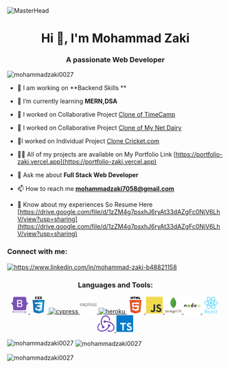   ![MasterHead](https://www.vivoticsol.com/wp-content/uploads/2018/02/banner-web-development.jpg?x46667)
   <h1 align="center">Hi 👋, I'm Mohammad Zaki</h1>
<h3 align="center">A passionate Web Developer</h3>
<img align="right" width="400px" src="https://t4.ftcdn.net/jpg/01/35/92/85/360_F_135928597_xU5EzKq6vpOeXPX5vsbI48zfVVkSRlrF.jpg" alt="">
<p align="left"> <img src="https://komarev.com/ghpvc/?username=mohammadzaki0027&label=Profile%20views&color=0e75b6&style=flat" alt="mohammadzaki0027" /> </p>

- 🔭 I am working on **Backend Skills **

- 🌱 I’m currently learning **MERN,DSA**

- 🔭 I worked on Collaborative Project [Clone of TimeCamp](https://timecampcloneweb.netlify.app)
- 🔭 I worked on Collaborative Project [Clone of My Net Dairy](https://mynetdiary-alpha.vercel.app)

- 🤝I worked on Individual Project [Clone Cricket.com](https://barbarous-use-2331app.vercel.app/)

- 👨‍💻 All of my projects are available on My Portfolio Link [https://portfolio-zaki.vercel.app](https://portfolio-zaki.vercel.app)

- 💬 Ask me about **Full Stack Web Developer**

- 📫 How to reach me **mohammadzaki7058@gmail.com**

- 📄 Know about my experiences So Resume Here [https://drive.google.com/file/d/1zZM4g7psxhJ6ryAt33dAZgFc0NjV6LhV/view?usp=sharing](https://drive.google.com/file/d/1zZM4g7psxhJ6ryAt33dAZgFc0NjV6LhV/view?usp=sharing)

<h3 align="left">Connect with me:</h3>
<p align="left">
<a href="https://www.linkedin.com/in/mohammad-zaki-b48821158" target="blank"><img align="center" src="https://raw.githubusercontent.com/rahuldkjain/github-profile-readme-generator/master/src/images/icons/Social/linked-in-alt.svg" alt="https://www.linkedin.com/in/mohammad-zaki-b48821158" height="30" width="40" /></a>
</p>

<h3 align="center">Languages and Tools:</h3>
<p align="center"> <a href="https://getbootstrap.com" target="_blank" rel="noreferrer"> <img src="https://raw.githubusercontent.com/devicons/devicon/master/icons/bootstrap/bootstrap-plain-wordmark.svg" alt="bootstrap" width="40" height="40"/> </a> <a href="https://www.w3schools.com/css/" target="_blank" rel="noreferrer"> <img src="https://raw.githubusercontent.com/devicons/devicon/master/icons/css3/css3-original-wordmark.svg" alt="css3" width="40" height="40"/> </a> <a href="https://www.cypress.io" target="_blank" rel="noreferrer"> <img src="https://raw.githubusercontent.com/simple-icons/simple-icons/6e46ec1fc23b60c8fd0d2f2ff46db82e16dbd75f/icons/cypress.svg" alt="cypress" width="40" height="40"/> </a> <a href="https://expressjs.com" target="_blank" rel="noreferrer"> <img src="https://raw.githubusercontent.com/devicons/devicon/master/icons/express/express-original-wordmark.svg" alt="express" width="40" height="40"/> </a> <a href="https://heroku.com" target="_blank" rel="noreferrer"> <img src="https://www.vectorlogo.zone/logos/heroku/heroku-icon.svg" alt="heroku" width="40" height="40"/> </a> <a href="https://www.w3.org/html/" target="_blank" rel="noreferrer"> <img src="https://raw.githubusercontent.com/devicons/devicon/master/icons/html5/html5-original-wordmark.svg" alt="html5" width="40" height="40"/> </a> <a href="https://developer.mozilla.org/en-US/docs/Web/JavaScript" target="_blank" rel="noreferrer"> <img src="https://raw.githubusercontent.com/devicons/devicon/master/icons/javascript/javascript-original.svg" alt="javascript" width="40" height="40"/> </a> <a href="https://www.mongodb.com/" target="_blank" rel="noreferrer"> <img src="https://raw.githubusercontent.com/devicons/devicon/master/icons/mongodb/mongodb-original-wordmark.svg" alt="mongodb" width="40" height="40"/> </a> <a href="https://nodejs.org" target="_blank" rel="noreferrer"> <img src="https://raw.githubusercontent.com/devicons/devicon/master/icons/nodejs/nodejs-original-wordmark.svg" alt="nodejs" width="40" height="40"/> </a> <a href="https://reactjs.org/" target="_blank" rel="noreferrer"> <img src="https://raw.githubusercontent.com/devicons/devicon/master/icons/react/react-original-wordmark.svg" alt="react" width="40" height="40"/> </a> <a href="https://redux.js.org" target="_blank" rel="noreferrer"> <img src="https://raw.githubusercontent.com/devicons/devicon/master/icons/redux/redux-original.svg" alt="redux" width="40" height="40"/> </a> <a href="https://www.typescriptlang.org/" target="_blank" rel="noreferrer"> <img src="https://raw.githubusercontent.com/devicons/devicon/master/icons/typescript/typescript-original.svg" alt="typescript" width="40" height="40"/> </a> </p>

<p><img align="left" src="https://github-readme-stats.vercel.app/api/top-langs?username=mohammadzaki0027&show_icons=true&locale=en&layout=compact" alt="mohammadzaki0027" /></p>

<p>&nbsp;<img align="center" src="https://github-readme-stats.vercel.app/api?username=mohammadzaki0027&show_icons=true&locale=en" alt="mohammadzaki0027" /></p>

<p><img align="center" src="https://github-readme-streak-stats.herokuapp.com/?user=mohammadzaki0027&" alt="mohammadzaki0027" /></p>
